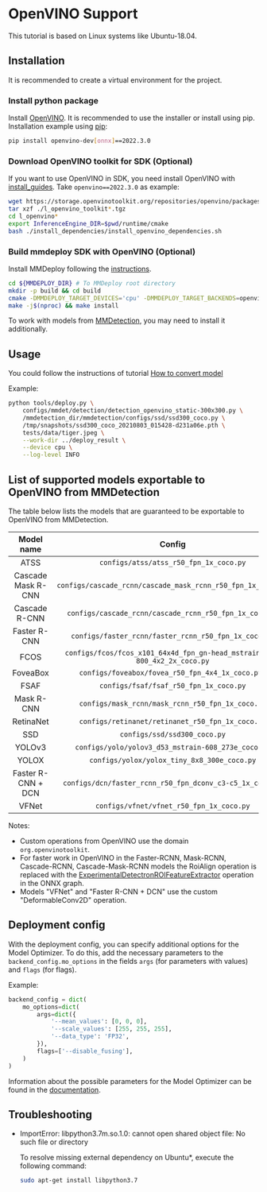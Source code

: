 # OpenVINO Support

This tutorial is based on Linux systems like Ubuntu-18.04.

## Installation

It is recommended to create a virtual environment for the project.

### Install python package

Install [OpenVINO](https://docs.openvino.ai/2021.4/get_started.html). It is recommended to use the installer or install using pip.
Installation example using [pip](https://pypi.org/project/openvino-dev/):

```bash
pip install openvino-dev[onnx]==2022.3.0
```

### Download OpenVINO toolkit for SDK (Optional)

If you want to use OpenVINO in SDK, you need install OpenVINO with [install_guides](https://docs.openvino.ai/2021.4/openvino_docs_install_guides_installing_openvino_linux.html#install-openvino).
Take `openvino==2022.3.0` as example:

```bash
wget https://storage.openvinotoolkit.org/repositories/openvino/packages/2022.3/linux/l_openvino_toolkit_ubuntu20_2022.3.0.9052.9752fafe8eb_x86_64.tgz
tar xzf ./l_openvino_toolkit*.tgz
cd l_openvino*
export InferenceEngine_DIR=$pwd/runtime/cmake
bash ./install_dependencies/install_openvino_dependencies.sh
```

### Build mmdeploy SDK with OpenVINO (Optional)

Install MMDeploy following the [instructions](../01-how-to-build/build_from_source.md).

```bash
cd ${MMDEPLOY_DIR} # To MMDeploy root directory
mkdir -p build && cd build
cmake -DMMDEPLOY_TARGET_DEVICES='cpu' -DMMDEPLOY_TARGET_BACKENDS=openvino -DInferenceEngine_DIR=${InferenceEngine_DIR} ..
make -j$(nproc) && make install
```

To work with models from [MMDetection](https://mmdetection.readthedocs.io/en/3.x/get_started.html), you may need to install it additionally.

## Usage

You could follow the instructions of tutorial [How to convert model](../02-how-to-run/convert_model.md)

Example:

```bash
python tools/deploy.py \
    configs/mmdet/detection/detection_openvino_static-300x300.py \
    /mmdetection_dir/mmdetection/configs/ssd/ssd300_coco.py \
    /tmp/snapshots/ssd300_coco_20210803_015428-d231a06e.pth \
    tests/data/tiger.jpeg \
    --work-dir ../deploy_result \
    --device cpu \
    --log-level INFO
```

## List of supported models exportable to OpenVINO from MMDetection

The table below lists the models that are guaranteed to be exportable to OpenVINO from MMDetection.

|     Model name     |                                  Config                                   | Dynamic Shape |
| :----------------: | :-----------------------------------------------------------------------: | :-----------: |
|        ATSS        |                  `configs/atss/atss_r50_fpn_1x_coco.py`                   |       Y       |
| Cascade Mask R-CNN |        `configs/cascade_rcnn/cascade_mask_rcnn_r50_fpn_1x_coco.py`        |       Y       |
|   Cascade R-CNN    |          `configs/cascade_rcnn/cascade_rcnn_r50_fpn_1x_coco.py`           |       Y       |
|    Faster R-CNN    |           `configs/faster_rcnn/faster_rcnn_r50_fpn_1x_coco.py`            |       Y       |
|        FCOS        | `configs/fcos/fcos_x101_64x4d_fpn_gn-head_mstrain_640-800_4x2_2x_coco.py` |       Y       |
|      FoveaBox      |             `configs/foveabox/fovea_r50_fpn_4x4_1x_coco.py `              |       Y       |
|        FSAF        |                  `configs/fsaf/fsaf_r50_fpn_1x_coco.py`                   |       Y       |
|     Mask R-CNN     |             `configs/mask_rcnn/mask_rcnn_r50_fpn_1x_coco.py`              |       Y       |
|     RetinaNet      |             `configs/retinanet/retinanet_r50_fpn_1x_coco.py`              |       Y       |
|        SSD         |                       `configs/ssd/ssd300_coco.py`                        |       Y       |
|       YOLOv3       |            `configs/yolo/yolov3_d53_mstrain-608_273e_coco.py`             |       Y       |
|       YOLOX        |                `configs/yolox/yolox_tiny_8x8_300e_coco.py`                |       Y       |
| Faster R-CNN + DCN |         `configs/dcn/faster_rcnn_r50_fpn_dconv_c3-c5_1x_coco.py`          |       Y       |
|       VFNet        |                 `configs/vfnet/vfnet_r50_fpn_1x_coco.py`                  |       Y       |

Notes:

- Custom operations from OpenVINO use the domain `org.openvinotoolkit`.
- For faster work in OpenVINO in the Faster-RCNN, Mask-RCNN, Cascade-RCNN, Cascade-Mask-RCNN models
  the RoiAlign operation is replaced with the [ExperimentalDetectronROIFeatureExtractor](https://docs.openvinotoolkit.org/latest/openvino_docs_ops_detection_ExperimentalDetectronROIFeatureExtractor_6.html) operation in the ONNX graph.
- Models "VFNet" and "Faster R-CNN + DCN" use the custom "DeformableConv2D" operation.

## Deployment config

With the deployment config, you can specify additional options for the Model Optimizer.
To do this, add the necessary parameters to the `backend_config.mo_options` in the fields `args` (for parameters with values) and `flags` (for flags).

Example:

```python
backend_config = dict(
    mo_options=dict(
        args=dict({
            '--mean_values': [0, 0, 0],
            '--scale_values': [255, 255, 255],
            '--data_type': 'FP32',
        }),
        flags=['--disable_fusing'],
    )
)
```

Information about the possible parameters for the Model Optimizer can be found in the [documentation](https://docs.openvino.ai/latest/openvino_docs_MO_DG_prepare_model_convert_model_Converting_Model.html).

## Troubleshooting

- ImportError: libpython3.7m.so.1.0: cannot open shared object file: No such file or directory

  To resolve missing external dependency on Ubuntu\*, execute the following command:

  ```bash
  sudo apt-get install libpython3.7
  ```

